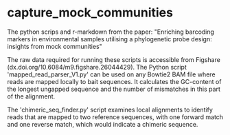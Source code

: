 # capture_mock_communities
The python scrips and r-markdown from the paper: "Enriching barcoding markers in environmental samples utilising a phylogenetic probe design: insights from mock communities"

The raw data required for running these scripts is accessible from Figshare (dx.doi.org/10.6084/m9.figshare.26044429). The Python script 'mapped_read_parser_V1.py' can be used on any Bowtie2 BAM file where reads are mapped locally to bait sequences. It calculates the GC-content of the longest ungapped sequence and the number of mismatches in this part of the alignment.

The 'chimeric_seq_finder.py' script examines local alignments to identify reads that are mapped to two reference sequences, with one forward match and one reverse match, which would indicate a chimeric sequence. 
